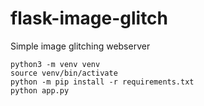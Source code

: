 # flask-image-glitch
Simple image glitching webserver

```
python3 -m venv venv
source venv/bin/activate
python -m pip install -r requirements.txt
python app.py
```

